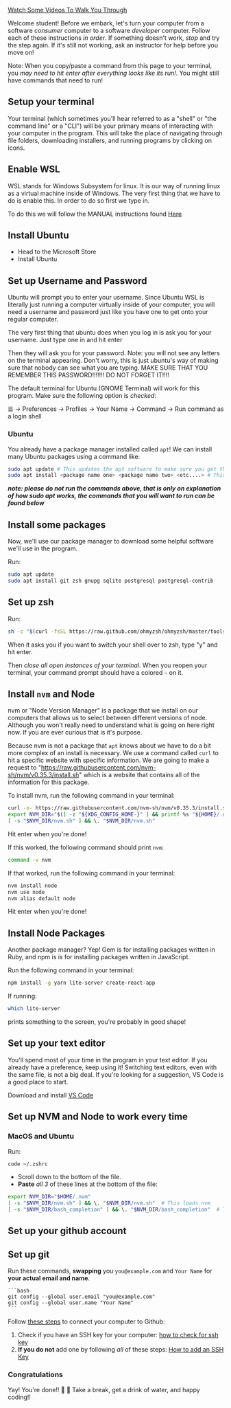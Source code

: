 [Watch Some Videos To Walk You Through](https://youtu.be/IgQbOZ1i6yM)

Welcome student! Before we embark, let's turn your computer from a software _consumer_ computer to a software _developer_ computer. Follow each of these instructions _in order_. If something doesn't work, *stop* and try the step again. If it's still not working, ask an instructor for help before you move on!

Note: When you copy/paste a command from this page to your terminal, you *may need to hit enter after everything looks like its run!*. You might still have commands that need to run!

## Setup your terminal

Your terminal (which sometimes you'll hear referred to as a "shell" or "the command line" or a "CLI") will be your primary means of interacting with your computer in the program. This will take the place of navigating through file folders, downloading installers, and running programs by clicking on icons.

## Enable WSL

WSL stands for Windows Subsystem for linux. It is our way of running linux as a virtual machine inside of Windows. The very first thing that we have to do is enable this. In order to do so first we type in. 

To do this we will follow the MANUAL instructions found [Here](https://docs.microsoft.com/en-us/windows/wsl/install-win10)

## Install Ubuntu

- Head to the Microsoft Store
- Install Ubuntu


## Set up Username and Password

Ubuntu will prompt you to enter your username. Since Ubuntu WSL is literally just running a computer virtually inside of your computer, you will need a username and password just like you have one to get onto your regular computer.

The very first thing that ubuntu does when you log in is ask you for your username. Just type one in and hit enter

Then they will ask you for your password. Note: you will not see any letters on the terminal appearing. Don't worry, this is just ubuntu's way of making sure that nobody can see what you are typing. MAKE SURE THAT YOU REMEMBER THIS PASSWORD!!!!!!! DO NOT FORGET IT!!!!


The default terminal for Ubuntu (GNOME Terminal) will work for this program. Make sure the following option is *checked*:

☰ -> Preferences -> Profiles -> Your Name -> Command -> Run command as a login shell

### Ubuntu

You already have a package manager installed called `apt`! We can install many Ubuntu packages using a command like:

```bash
sudo apt update # This updates the apt software to make sure you get the latest version
sudo apt install <package name one> <package name two> <etc....> # This line of code installs the package
```
***note: please do not run the commands above, that is only on explanation of how sudo apt works, the commands that you will want to run can be found below***

## Install some packages

Now, we'll use our package manager to download some helpful software we'll use in the program.

Run:

```bash
sudo apt update
sudo apt install git zsh gnupg sqlite postgresql postgresql-contrib
```
## Set up zsh

Run:

```bash
sh -c "$(curl -fsSL https://raw.github.com/ohmyzsh/ohmyzsh/master/tools/install.sh)"
```

When it asks you if you want to switch your shell over to zsh, type "y" and hit enter.

Then *close all open instances of your terminal*. When you reopen your terminal, your command prompt should have a colored `~` on it.

## Install `nvm` and Node

nvm or "Node Version Manager" is a package that we install on our computers that allows us to select between different versions of node. Although you won't really need to understand what is going on here right now. If you are ever curious that is it's purpose.

Because nvm is not a package that `apt` knows about we have to do a bit more complex of an install is necessary. We use a command called `curl` to hit a specific website with specific information. We are going to make a request to "https://raw.githubusercontent.com/nvm-sh/nvm/v0.35.3/install.sh" which is a website that contains all of the information for this package.

To install nvm, run the following command in your terminal:

```bash
curl -o- https://raw.githubusercontent.com/nvm-sh/nvm/v0.35.3/install.sh | zsh
export NVM_DIR="$([ -z "${XDG_CONFIG_HOME-}" ] && printf %s "${HOME}/.nvm" || printf %s "${XDG_CONFIG_HOME}/nvm")"
[ -s "$NVM_DIR/nvm.sh" ] && \. "$NVM_DIR/nvm.sh"
```

Hit enter when you're done!

If this worked, the following command should print `nvm`:

```bash
command -v nvm
```

If that worked, run the following command in your terminal:

```bash
nvm install node
nvm use node
nvm alias default node
```

Hit enter when you're done!

## Install Node Packages

Another package manager? Yep! Gem is for installing packages written in Ruby, and npm is is for installing packages written in JavaScript.

Run the following command in your terminal:

```bash
npm install -g yarn lite-server create-react-app
```

If running:

```bash
which lite-server
```

prints something to the screen, you're probably in good shape!
## Set up your text editor

You'll spend most of your time in the program in your text editor. If you already have a preference, keep using it! Switching text editors, even with the same file, is not a big deal. If you're looking for a suggestion, VS Code is a good place to start.

Download and install [VS Code](https://code.visualstudio.com/)

## Set up NVM and Node to work every time

### MacOS and Ubuntu

Run:

```zsh
code ~/.zshrc
```

* Scroll down to the bottom of the file.
* **Paste** *all 3* of these lines at the bottom of the file:

```zsh
export NVM_DIR="$HOME/.nvm"
[ -s "$NVM_DIR/nvm.sh" ] && \. "$NVM_DIR/nvm.sh"  # This loads nvm
[ -s "$NVM_DIR/bash_completion" ] && \. "$NVM_DIR/bash_completion"  # This loads nvm bash_completion
```


## Set up your github account
<!-- ! Insert Video Link Here -->


<!-- Run the following commands:

```bash
sudo apt update
sudo apt install software-properties-common apt-transport-https wget
wget -q https://packages.microsoft.com/keys/microsoft.asc -O- | sudo apt-key add -
sudo add-apt-repository "deb [arch=amd64] https://packages.microsoft.com/repos/vscode stable main"
sudo apt update
sudo apt install code
``` -->

## Set up git
<!-- ! Insert Video Here -->

Run these commands, **swapping** you `you@example.com` and `Your Name` for **your actual email and name**.

    ```bash
    git config --global user.email "you@example.com"
    git config --global user.name "Your Name"
    ```

Follow [these steps](https://help.github.com/en/github/authenticating-to-github/connecting-to-github-with-ssh) to connect your computer to Github:

1. Check if you have an SSH key for your computer: [how to check for ssh key](https://docs.github.com/en/github/authenticating-to-github/checking-for-existing-ssh-keys)
2. **If you do not** add one by following *all* of these steps: [How to add an SSH Key](https://docs.github.com/en/github/authenticating-to-github/generating-a-new-ssh-key-and-adding-it-to-the-ssh-agent)


### Congratulations

Yay! You're done!! 🙌 💃
Take a break, get a drink of water, and happy coding!!

<!-- ## Install `rvm` and Ruby

We'll use a tool called [`rvm`](https://rvm.io/) to have greater control over which version of ruby we're using.

### MacOs and Ubuntu

Run this command:

```bash
gpgconf --kill all
gpg --recv-keys 409B6B1796C275462A1703113804BB82D39DC0E3 7D2BAF1CF37B13E2069D6956105BD0E739499BDB
\curl -sSL https://get.rvm.io | bash -s stable --auto-dotfiles
export PATH="$PATH:$HOME/.rvm/bin"
[[ -s "$HOME/.rvm/scripts/rvm" ]] && source "$HOME/.rvm/scripts/rvm"
``` -->